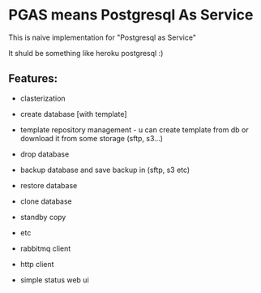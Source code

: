 PGAS means Postgresql As Service
================================

This is naive implementation for "Postgresql as Service"

It shuld be something like heroku postgresql :)

Features:
--------

* clasterization
* create database [with template]
* template repository management - u can create template from db or download it from some storage (sftp, s3...)
* drop database
* backup database and save backup in (sftp, s3 etc)
* restore database
* clone database
* standby copy
* etc

* rabbitmq client
* http client
* simple status web ui
